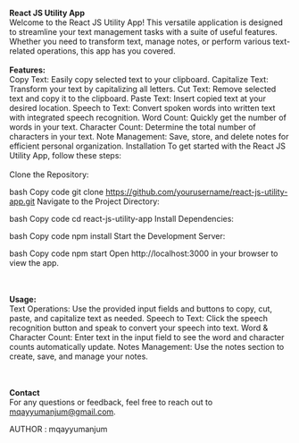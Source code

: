<b> React JS Utility App </b> <br>
Welcome to the React JS Utility App! This versatile application is designed to streamline your text management tasks with a suite of useful features. Whether you need to transform text, manage notes, or perform various text-related operations, this app has you covered.
<br><br>
<b> Features: </b><br>
Copy Text: Easily copy selected text to your clipboard.
Capitalize Text: Transform your text by capitalizing all letters.
Cut Text: Remove selected text and copy it to the clipboard.
Paste Text: Insert copied text at your desired location.
Speech to Text: Convert spoken words into written text with integrated speech recognition.
Word Count: Quickly get the number of words in your text.
Character Count: Determine the total number of characters in your text.
Note Management: Save, store, and delete notes for efficient personal organization.
Installation
To get started with the React JS Utility App, follow these steps:
<br><br>
Clone the Repository: <br>

bash
Copy code
git clone https://github.com/yourusername/react-js-utility-app.git
Navigate to the Project Directory:

bash
Copy code
cd react-js-utility-app
Install Dependencies:

bash
Copy code
npm install
Start the Development Server:

bash
Copy code
npm start
Open http://localhost:3000 in your browser to view the app.

<br><br>
<b> Usage: </b> <br>
Text Operations: Use the provided input fields and buttons to copy, cut, paste, and capitalize text as needed.
Speech to Text: Click the speech recognition button and speak to convert your speech into text.
Word & Character Count: Enter text in the input field to see the word and character counts automatically update.
Notes Management: Use the notes section to create, save, and manage your notes.

<br><br>
<b>Contact</b> <br>
For any questions or feedback, feel free to reach out to mqayyumanjum@gmail.com.

AUTHOR : mqayyumanjum <br>
